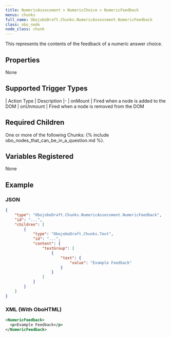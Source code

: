 ```yaml
---
title: NumericAssessment > NumericChoice > NumericFeedback
menus: chunks
full_name: ObojoboDraft.Chunks.NumericAssessment.NumericFeedback
class: obo_node
node_class: chunk
---
```


This represents the contents of the feedback of a numeric answer choice.

## Properties

None

## Supported Trigger Types

| Action Type | Description
|-
| onMount | Fired when a node is added to the DOM
| onUnmount | Fired when a node is removed from the DOM

## Required Children

One or more of the following Chunks: {% include obo_nodes_that_can_be_in_a_question.md %}.

## Variables Registered

None

## Example

### JSON

```json
{
	"type": "ObojoboDraft.Chunks.NumericAssessment.NumericFeedback",
	"id": "...",
	"children": [
		{
			"type": "ObojoboDraft.Chunks.Text",
			"id": "...",
			"content": {
				"textGroup": [
					{
						"text": {
							"value": "Example Feedback"
						}
					}
				]
			}
		}
	]
}
```

### XML (With OboHTML)

```xml
<NumericFeedback>
  <p>Example Feedback</p>
</NumericFeedback>
```
